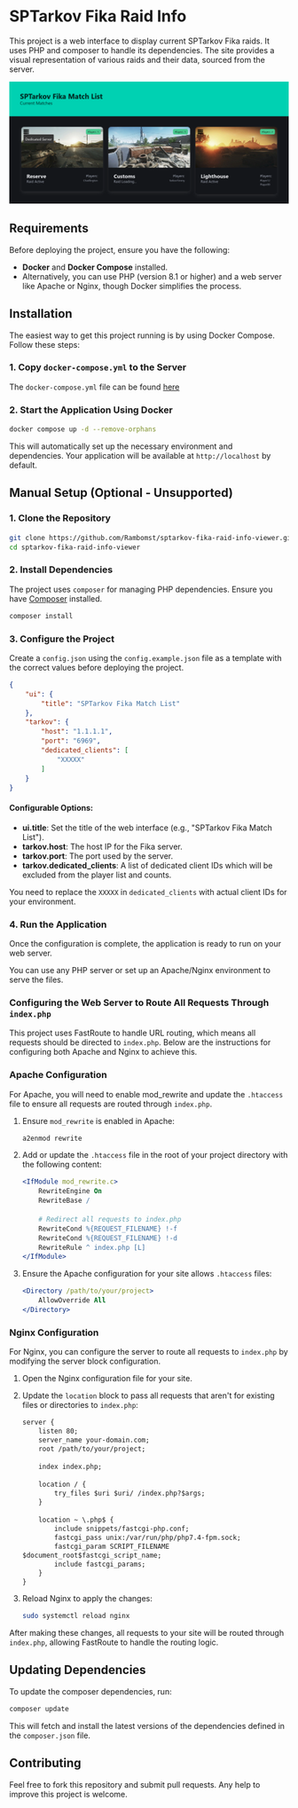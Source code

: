 # SPTarkov Fika Raid Info

This project is a web interface to display current SPTarkov Fika raids. It uses PHP and composer to handle its dependencies. The site provides a visual representation of various raids and their data, sourced from the server.

![Preview of web interface](assets/images/preview.png)

## Requirements

Before deploying the project, ensure you have the following:

- **Docker** and **Docker Compose** installed.
- Alternatively, you can use PHP (version 8.1 or higher) and a web server like Apache or Nginx, though Docker simplifies the process.

## Installation

The easiest way to get this project running is by using Docker Compose. Follow these steps:

### 1. Copy `docker-compose.yml` to the Server 

The `docker-compose.yml` file can be found [here](https://github.com/Rambomst/sptarkov-fika-raid-info-viewer/blob/master/docker-compose.yml)

### 2. Start the Application Using Docker

```bash
docker compose up -d --remove-orphans
```

This will automatically set up the necessary environment and dependencies. Your application will be available at `http://localhost` by default.

## Manual Setup (Optional - Unsupported)

### 1. Clone the Repository

```bash
git clone https://github.com/Rambomst/sptarkov-fika-raid-info-viewer.git
cd sptarkov-fika-raid-info-viewer
```

### 2. Install Dependencies

The project uses `composer` for managing PHP dependencies. Ensure you have [Composer](https://getcomposer.org/) installed.

```bash
composer install
```

### 3. Configure the Project

Create a `config.json` using the `config.example.json` file as a template with the correct values before deploying the project.

```json
{
    "ui": {
        "title": "SPTarkov Fika Match List"
    },
    "tarkov": {
        "host": "1.1.1.1",
        "port": "6969",
        "dedicated_clients": [
            "XXXXX"
        ]
    }
}
```

#### Configurable Options:

- **ui.title**: Set the title of the web interface (e.g., "SPTarkov Fika Match List").
- **tarkov.host**: The host IP for the Fika server.
- **tarkov.port**: The port used by the server.
- **tarkov.dedicated_clients**: A list of dedicated client IDs which will be excluded from the player list and counts.

You need to replace the `XXXXX` in `dedicated_clients` with actual client IDs for your environment.

### 4. Run the Application

Once the configuration is complete, the application is ready to run on your web server.

You can use any PHP server or set up an Apache/Nginx environment to serve the files.





### Configuring the Web Server to Route All Requests Through `index.php`

This project uses FastRoute to handle URL routing, which means all requests should be directed to `index.php`. Below are the instructions for configuring both Apache and Nginx to achieve this.

### Apache Configuration

For Apache, you will need to enable mod_rewrite and update the `.htaccess` file to ensure all requests are routed through `index.php`.

1. Ensure `mod_rewrite` is enabled in Apache:
   ```bash
   a2enmod rewrite
   ```

2. Add or update the `.htaccess` file in the root of your project directory with the following content:
   ```apache
   <IfModule mod_rewrite.c>
       RewriteEngine On
       RewriteBase /

       # Redirect all requests to index.php
       RewriteCond %{REQUEST_FILENAME} !-f
       RewriteCond %{REQUEST_FILENAME} !-d
       RewriteRule ^ index.php [L]
   </IfModule>
   ```

3. Ensure the Apache configuration for your site allows `.htaccess` files:
   ```apache
   <Directory /path/to/your/project>
       AllowOverride All
   </Directory>
   ```

### Nginx Configuration

For Nginx, you can configure the server to route all requests to `index.php` by modifying the server block configuration.

1. Open the Nginx configuration file for your site.

2. Update the `location` block to pass all requests that aren't for existing files or directories to `index.php`:
   ```nginx
   server {
       listen 80;
       server_name your-domain.com;
       root /path/to/your/project;

       index index.php;

       location / {
           try_files $uri $uri/ /index.php?$args;
       }

       location ~ \.php$ {
           include snippets/fastcgi-php.conf;
           fastcgi_pass unix:/var/run/php/php7.4-fpm.sock;
           fastcgi_param SCRIPT_FILENAME $document_root$fastcgi_script_name;
           include fastcgi_params;
       }
   }
   ```

3. Reload Nginx to apply the changes:
   ```bash
   sudo systemctl reload nginx
   ```

After making these changes, all requests to your site will be routed through `index.php`, allowing FastRoute to handle the routing logic.

## Updating Dependencies

To update the composer dependencies, run:

```bash
composer update
```

This will fetch and install the latest versions of the dependencies defined in the `composer.json` file.

## Contributing

Feel free to fork this repository and submit pull requests. Any help to improve this project is welcome.
